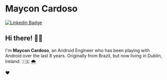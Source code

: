 # Maycon Cardoso

[![Linkedin Badge](https://img.shields.io/badge/-LinkedIn-blue?style=flat-square&logo=Linkedin&logoColor=white&link=https://www.linkedin.com/in/maycon-cardoso/)](https://www.linkedin.com/in/maycon-cardoso/)

## Hi there! 👋🏼

I'm **Maycon Cardoso**, an Android Engineer who has been playing with Android over the last 8 years. Originally from Brazil, but now living in Dublin, Ireland. 🇮🇪 🌨️

❤️
